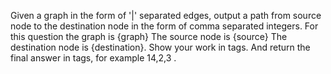 Given a graph in the form of '|' separated edges, output a path from source node to the destination node in the form of comma separated integers. For this question the graph is {graph}
The source node is {source}
The destination node is {destination}. Show your work in <think> </think> tags. And return the final answer in <answer> </answer> tags, for example <answer> 14,2,3 </answer>.